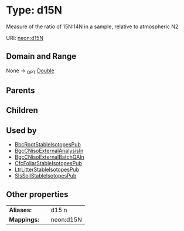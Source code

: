 
# Type: d15N


Measure of the ratio of 15N:14N in a sample, relative to atmospheric N2

URI: [neon:d15N](https://data.neonscience.org/d15N)


## Domain and Range

None ->  <sub>OPT</sub> [Double](types/Double.md)

## Parents


## Children


## Used by

 * [BbcRootStableIsotopesPub](BbcRootStableIsotopesPub.md)
 * [BgcCNisoExternalAnalysisIn](BgcCNisoExternalAnalysisIn.md)
 * [BgcCNisoExternalBatchQAIn](BgcCNisoExternalBatchQAIn.md)
 * [CfcFoliarStableIsotopesPub](CfcFoliarStableIsotopesPub.md)
 * [LtrLitterStableIsotopesPub](LtrLitterStableIsotopesPub.md)
 * [SlsSoilStableIsotopesPub](SlsSoilStableIsotopesPub.md)

## Other properties

|  |  |  |
| --- | --- | --- |
| **Aliases:** | | d15 n |
| **Mappings:** | | neon:d15N |

